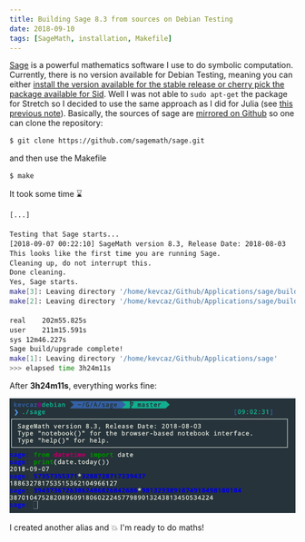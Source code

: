 ```yaml
---
title: Building Sage 8.3 from sources on Debian Testing
date: 2018-09-10
tags: [SageMath, installation, Makefile]
---
```



[Sage](http://www.sagemath.org/) is a powerful mathematics software I use
to do symbolic computation. Currently, there is no version available for Debian
Testing, meaning you can either [install the version available for the stable
release or cherry pick the package available for Sid](https://packages.debian.org/search?keywords=sagemath).
Well I was not able to `sudo apt-get` the package for Stretch so I decided
to use the same approach as I did for Julia (see [this previous note](/notes/julia/juliav1)).
Basically, the sources of sage are [mirrored on Github](https://github.com/sagemath/sage)
so one can clone the repository:

```sh
$ git clone https://github.com/sagemath/sage.git
```

and then use the Makefile

```sh
$ make
```

It took some time :hourglass:


```sh
[...]

Testing that Sage starts...
[2018-09-07 00:22:10] SageMath version 8.3, Release Date: 2018-08-03
This looks like the first time you are running Sage.
Cleaning up, do not interrupt this.
Done cleaning.
Yes, Sage starts.
make[3]: Leaving directory '/home/kevcaz/Github/Applications/sage/build/make'
make[2]: Leaving directory '/home/kevcaz/Github/Applications/sage/build/make'

real	202m55.825s
user	211m15.591s
sys	12m46.227s
Sage build/upgrade complete!
make[1]: Leaving directory '/home/kevcaz/Github/Applications/sage'
>>> elapsed time 3h24m11s
```

After **3h24m11s**, everything works fine:

![](./assets/sageV8-3.png)

I created another alias and :boom: I'm ready to do maths!
